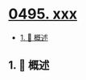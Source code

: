 # [0495. xxx](https://github.com/Tdahuyou/TNotes.leetcode/tree/main/notes/0495.%20xxx)

<!-- region:toc -->

- [1. 📝 概述](#1--概述)

<!-- endregion:toc -->

## 1. 📝 概述
